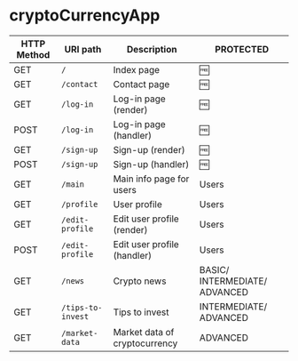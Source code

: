 # cryptoCurrencyApp

| HTTP Method 	| URI path      	| Description                                    	| PROTECTED	|
|-------------	|---------------	|------------------------------------------------	|---------	|
| GET         	| `/`             	| Index page          	                        |         🆓|
| GET         	| `/contact`             	| Contact page          	                        |         🆓|
| GET         	| `/log-in` 	| Log-in page (render) 	|                                    🆓    |
| POST         	| `/log-in` 	| Log-in page (handler)                                    	|  🆓|
| GET         	| `/sign-up` 	| Sign-up (render) 	                                        |  🆓|
| POST         	| `/sign-up` 	| Sign-up (handler) 	                                        |  🆓|
| GET         	| `/main` 	| Main info page  for users                                     | Users |
| GET         	| `/profile` 	| User profile 	                                       | Users |
| GET         	| `/edit-profile` 	| Edit user profile 	   (render)                                    | Users |
| POST         	| `/edit-profile` 	| Edit user profile 	        (handler)                           | Users |
| GET         	| `/news` 	| Crypto news 	|  BASIC/ INTERMEDIATE/ ADVANCED|
| GET         	| `/tips-to-invest` 	| Tips to invest  	|  INTERMEDIATE/ ADVANCED|
| GET         	| `/market-data` 	| Market data  of cryptocurrency  	|  ADVANCED|
